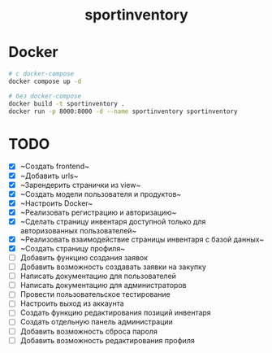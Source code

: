 <div align="center">

# sportinventory
</div>

# Docker
```bash
# с docker-compose
docker compose up -d

# без docker-compose
docker build -t sportinventory .
docker run -p 8000:8000 -d --name sportinventory sportinventory
```

# TODO
- [x] ~Создать frontend~
- [x] ~Добавить urls~
- [x] ~Зарендерить странички из view~
- [x] ~Создать модели пользователя и продуктов~
- [x] ~Настроить Docker~
- [x] ~Реализовать регистрацию и авторизацию~
- [x] ~Сделать страницу инвентаря доступной только для авторизованных пользователей~
- [x] ~Реализовать взаимодействие страницы инвентаря с базой данных~
- [x] ~Создать страницу профиля~
- [ ] Добавить функцию создания заявок
- [ ] Добавить возможность создавать заявки на закупку
- [ ] Написать документацию для пользователей
- [ ] Написать документацию для администраторов
- [ ] Провести пользовательское тестирование
- [ ] Настроить выход из аккаунта
- [ ] Создать функцию редактирования позиций инвентаря
- [ ] Создать отдельную панель администрации
- [ ] Добавить возможность сброса пароля
- [ ] Добавить возможность редактирования профиля
